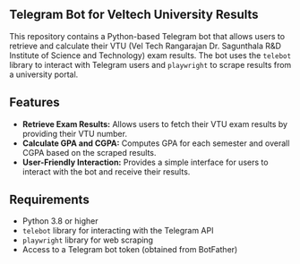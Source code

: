 ## Telegram Bot for Veltech University Results 

This repository contains a Python-based Telegram bot that allows users to retrieve and calculate their VTU (Vel Tech Rangarajan Dr. Sagunthala R&D Institute of Science and Technology) exam results. The bot uses the `telebot` library to interact with Telegram users and `playwright` to scrape results from a university portal.

## Features

- **Retrieve Exam Results:** Allows users to fetch their VTU exam results by providing their VTU number.
- **Calculate GPA and CGPA:** Computes GPA for each semester and overall CGPA based on the scraped results.
- **User-Friendly Interaction:** Provides a simple interface for users to interact with the bot and receive their results.

## Requirements

- Python 3.8 or higher
- `telebot` library for interacting with the Telegram API
- `playwright` library for web scraping
- Access to a Telegram bot token (obtained from BotFather)
